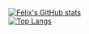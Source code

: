 [![Felix's GitHub stats](https://github-readme-stats.vercel.app/api?username=clinthof&theme=tokyonight)](https://github.com/clinthof/github-readme-stats)
<br>
[![Top Langs](https://github-readme-stats.vercel.app/api/top-langs/?username=clinthof&card_width=495&theme=tokyonight)](https://github.com/clinthof/github-readme-stats)
